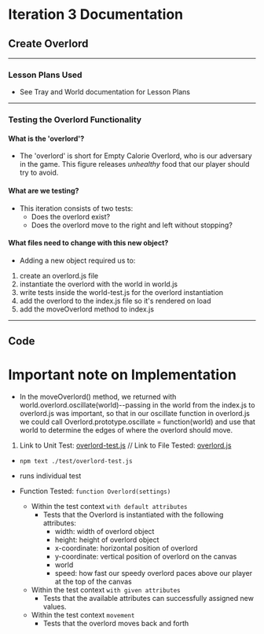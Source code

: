 # Iteration 3 Documentation
## Create Overlord

---
### Lesson Plans Used
  * See Tray and World documentation for Lesson Plans
  
----
### Testing the Overlord Functionality

#### What is the 'overlord'?
* The 'overlord' is short for Empty Calorie Overlord, who is our adversary in the game. This figure releases _unhealthy_ food that our player should try to avoid. 

#### What are we testing? 
* This iteration consists of two tests:
  * Does the overlord exist?
  * Does the overlord move to the right and left without stopping?
  
#### What files need to change with this new object?
  * Adding a new object required us to: 
  1) create an overlord.js file
  2) instantiate the overlord with the world in world.js
  3) write tests inside the world-test.js for the overlord instantiation
  4) add the overlord to the index.js file so it's rendered on load
  5) add the moveOverlord method to index.js 
  
  
----
## Code
# Important note on Implementation
* In the moveOverlord() method, we returned with world.overlord.oscillate(world)--passing in the world from the index.js to overlord.js was important, so that in our oscillate function in overlord.js we could call Overlord.prototype.oscillate = function(world) and use that world to determine the edges of where the overlord should move. 

1. Link to Unit Test: [overlord-test.js](https://github.com/chompasina/gametime/blob/master/test/overlord-test.js) // Link to File Tested: [overlord.js](https://github.com/chompasina/gametime/blob/master/lib/overlord.js)

*  `npm text ./test/overlord-test.js`
  * runs individual test
  
* Function Tested: `function Overlord(settings)`
  * Within the test context `with default attributes`
    * Tests that the Overlord is instantiated with the following attributes: 
      * width: width of overlord object
      * height: height of overlord object
      * x-coordinate: horizontal position of overlord
      * y-coordinate: vertical position of overlord on the canvas
      * world
      * speed: how fast our speedy overlord paces above our player at the top of the canvas 
  * Within the test context `with given attributes`
    * Tests that the available attributes can successfully assigned new values.
  * Within the test context `movement`
    * Tests that the overlord moves back and forth 
  